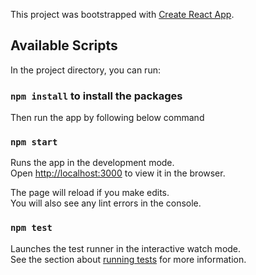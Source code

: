 This project was bootstrapped with [Create React App](https://github.com/facebook/create-react-app).

## Available Scripts

In the project directory, you can run:

### `npm install` to install the packages

Then run the app by following below command

### `npm start`

Runs the app in the development mode.<br>
Open [http://localhost:3000](http://localhost:3000) to view it in the browser.

The page will reload if you make edits.<br>
You will also see any lint errors in the console.

### `npm test`

Launches the test runner in the interactive watch mode.<br>
See the section about [running tests](https://facebook.github.io/create-react-app/docs/running-tests) for more information.